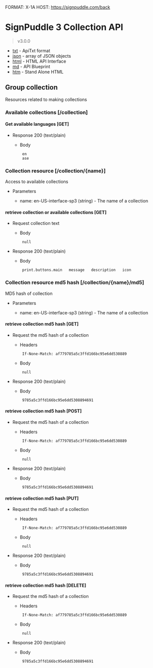 FORMAT: X-1A
HOST: https://signpuddle.com/back

# SignPuddle 3 Collection API
> v3.0.0

+ [txt](../src/collection.txt) - ApiTxt format
+ [json](../src/collection.json) - array of JSON objects
+ [html](../api/collection.html) - HTML API Interface
+ [md](../doc/collection.md) - API Blueprint
+ [htm](../doc/collection.htm) - Stand Alone HTML

## Group collection
Resources related to making collections

### Available collections [/collection]

#### Get available languages [GET]

+ Response 200 (text/plain)

     + Body

            en
            ase


### Collection resource [/collection/{name}]
Access to available collections

+ Parameters

     + name: en-US-interface-sp3 (string) - The name of a collection

#### retrieve collection or available collections [GET]

+ Request collection text

     + Body

            null

+ Response 200 (text/plain)

     + Body

            print.buttons.main   message   description   icon


### Collection resource md5 hash [/collection/{name}/md5]
MD5 hash of collection

+ Parameters

     + name: en-US-interface-sp3 (string) - The name of a collection

#### retrieve collection md5 hash [GET]

+ Request the md5 hash of a collection

     + Headers

            If-None-Match: af779785a5c3ffd166bc95e6dd530889

     + Body

            null

+ Response 200 (text/plain)

     + Body

            9785a5c3ffd166bc95e6dd5308894691


#### retrieve collection md5 hash [POST]

+ Request the md5 hash of a collection

     + Headers

            If-None-Match: af779785a5c3ffd166bc95e6dd530889

     + Body

            null

+ Response 200 (text/plain)

     + Body

            9785a5c3ffd166bc95e6dd5308894691


#### retrieve collection md5 hash [PUT]

+ Request the md5 hash of a collection

     + Headers

            If-None-Match: af779785a5c3ffd166bc95e6dd530889

     + Body

            null

+ Response 200 (text/plain)

     + Body

            9785a5c3ffd166bc95e6dd5308894691


#### retrieve collection md5 hash [DELETE]

+ Request the md5 hash of a collection

     + Headers

            If-None-Match: af779785a5c3ffd166bc95e6dd530889

     + Body

            null

+ Response 200 (text/plain)

     + Body

            9785a5c3ffd166bc95e6dd5308894691


